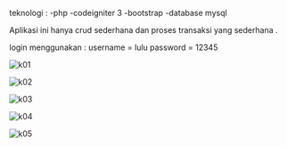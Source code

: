 teknologi : 
 -php
 -codeigniter 3 
 -bootstrap 
 -database  mysql

Aplikasi ini hanya crud sederhana dan proses transaksi yang sederhana .

login menggunakan :
username = lulu
password = 12345

![k01](https://user-images.githubusercontent.com/82190659/161363748-077657d8-4b54-42a5-8fc3-8b292e6ca4b8.png)


![k02](https://user-images.githubusercontent.com/82190659/161363752-ca4fb0f0-642c-49cc-bca3-de1aec98dddb.png)


![k03](https://user-images.githubusercontent.com/82190659/161363753-120b9f93-378a-47d2-815d-587e9ce0242b.png)


![k04](https://user-images.githubusercontent.com/82190659/161363757-7ce5094d-d183-489b-8750-cb9c31e61c28.png)


![k05](https://user-images.githubusercontent.com/82190659/161364061-8494788f-64f7-4ffb-93f1-f33b73703f8f.png)
